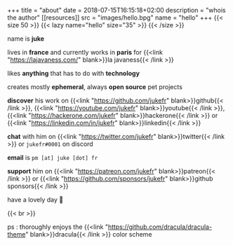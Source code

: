 +++
title = "about"
date = 2018-07-15T16:15:18+02:00
description = "whois the author"
[[resources]]
  src = "images/hello.bpg"
  name = "hello"
+++
{{< size 50 >}}
    {{< lazy name="hello" size="35" >}}
{{< /size >}}

name is **juke** 

lives in **france** and currently works in **paris** for {{<link "https://lajavaness.com/" blank>}}la javaness{{< /link >}}

likes **anything** that has to do with **technology**

creates mostly **ephemeral**, always **open source** pet projects

**discover** his work on {{<link "https://github.com/jukefr" blank>}}github{{< /link >}}, {{<link "https://youtube.com/jukefr" blank>}}youtube{{< /link >}}, {{<link "https://hackerone.com/jukefr" blank>}}hackerone{{< /link >}} or {{<link "https://linkedin.com/in/jukefr" blank>}}linkedin{{< /link >}}

**chat** with him on {{<link "https://twitter.com/jukefr" blank>}}twitter{{< /link >}} or `jukefr#0001` on discord

**email** is `pm [at] juke [dot] fr`

**support** him on {{<link "https://patreon.com/jukefr" blank>}}patreon{{< /link >}} or {{<link "https://github.com/sponsors/jukefr" blank>}}github sponsors{{< /link >}}

have a lovely day 💜

{{< br >}}

ps : thoroughly enjoys the {{<link "https://github.com/dracula/dracula-theme" blank>}}dracula{{< /link >}} color scheme
